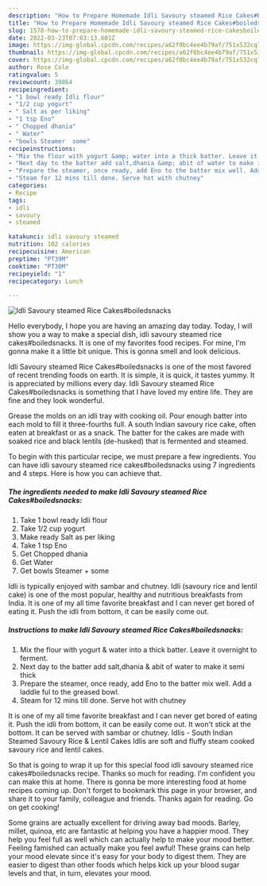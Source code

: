 ```yaml
---
description: "How to Prepare Homemade Idli Savoury steamed Rice Cakes#boiledsnacks"
title: "How to Prepare Homemade Idli Savoury steamed Rice Cakes#boiledsnacks"
slug: 1578-how-to-prepare-homemade-idli-savoury-steamed-rice-cakesboiledsnacks
date: 2022-03-23T07:03:13.601Z
image: https://img-global.cpcdn.com/recipes/a62f0bc4ee4b79af/751x532cq70/idli-savoury-steamed-rice-cakesboiledsnacks-recipe-main-photo.jpg
thumbnail: https://img-global.cpcdn.com/recipes/a62f0bc4ee4b79af/751x532cq70/idli-savoury-steamed-rice-cakesboiledsnacks-recipe-main-photo.jpg
cover: https://img-global.cpcdn.com/recipes/a62f0bc4ee4b79af/751x532cq70/idli-savoury-steamed-rice-cakesboiledsnacks-recipe-main-photo.jpg
author: Rose Cole
ratingvalue: 5
reviewcount: 39864
recipeingredient:
- "1 bowl ready Idli flour"
- "1/2 cup yogurt"
- " Salt as per liking"
- "1 tsp Eno"
- " Chopped dhania"
- " Water"
- "bowls Steamer  some"
recipeinstructions:
- "Mix the flour with yogurt &amp; water into a thick batter. Leave it overnight to ferment."
- "Next day to the batter add salt,dhania &amp; abit of water to make it semi thick"
- "Prepare the steamer, once ready, add Eno to the batter mix well. Add a laddle ful to the greased bowl."
- "Steam for 12 mins till done. Serve hot with chutney"
categories:
- Recipe
tags:
- idli
- savoury
- steamed

katakunci: idli savoury steamed 
nutrition: 102 calories
recipecuisine: American
preptime: "PT39M"
cooktime: "PT30M"
recipeyield: "1"
recipecategory: Lunch

---
```



![Idli Savoury steamed Rice Cakes#boiledsnacks](https://img-global.cpcdn.com/recipes/a62f0bc4ee4b79af/751x532cq70/idli-savoury-steamed-rice-cakesboiledsnacks-recipe-main-photo.jpg)

Hello everybody, I hope you are having an amazing day today. Today, I will show you a way to make a special dish, idli savoury steamed rice cakes#boiledsnacks. It is one of my favorites food recipes. For mine, I'm gonna make it a little bit unique. This is gonna smell and look delicious.

Idli Savoury steamed Rice Cakes#boiledsnacks is one of the most favored of recent trending foods on earth. It is simple, it is quick, it tastes yummy. It is appreciated by millions every day. Idli Savoury steamed Rice Cakes#boiledsnacks is something that I have loved my entire life. They are fine and they look wonderful.

Grease the molds on an idli tray with cooking oil. Pour enough batter into each mold to fill it three-fourths full. A south Indian savoury rice cake, often eaten at breakfast or as a snack. The batter for the cakes are made with soaked rice and black lentils (de-husked) that is fermented and steamed.


To begin with this particular recipe, we must prepare a few ingredients. You can have idli savoury steamed rice cakes#boiledsnacks using 7 ingredients and 4 steps. Here is how you can achieve that.

<!--inarticleads1-->

##### The ingredients needed to make Idli Savoury steamed Rice Cakes#boiledsnacks:

1. Take 1 bowl ready Idli flour
1. Take 1/2 cup yogurt
1. Make ready  Salt as per liking
1. Take 1 tsp Eno
1. Get  Chopped dhania
1. Get  Water
1. Get bowls Steamer + some


Idli is typically enjoyed with sambar and chutney. Idli (savoury rice and lentil cake) is one of the most popular, healthy and nutritious breakfasts from India. It is one of my all time favorite breakfast and I can never get bored of eating it. Push the idli from bottom, it can be easily come out. 

<!--inarticleads2-->

##### Instructions to make Idli Savoury steamed Rice Cakes#boiledsnacks:

1. Mix the flour with yogurt &amp; water into a thick batter. Leave it overnight to ferment.
1. Next day to the batter add salt,dhania &amp; abit of water to make it semi thick
1. Prepare the steamer, once ready, add Eno to the batter mix well. Add a laddle ful to the greased bowl.
1. Steam for 12 mins till done. Serve hot with chutney


It is one of my all time favorite breakfast and I can never get bored of eating it. Push the idli from bottom, it can be easily come out. It won&#39;t stick at the bottom. It can be served with sambar or chutney. Idlis - South Indian Steamed Savoury Rice &amp; Lentil Cakes Idlis are soft and fluffy steam cooked savoury rice and lentil cakes. 

So that is going to wrap it up for this special food idli savoury steamed rice cakes#boiledsnacks recipe. Thanks so much for reading. I'm confident you can make this at home. There is gonna be more interesting food at home recipes coming up. Don't forget to bookmark this page in your browser, and share it to your family, colleague and friends. Thanks again for reading. Go on get cooking!

Some grains are actually excellent for driving away bad moods. Barley, millet, quinoa, etc are fantastic at helping you have a happier mood. They help you feel full as well which can actually help to make your mood better. Feeling famished can actually make you feel awful! These grains can help your mood elevate since it's easy for your body to digest them. They are easier to digest than other foods which helps kick up your blood sugar levels and that, in turn, elevates your mood.
